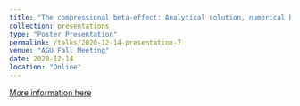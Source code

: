 ```yaml
---
title: "The compressional beta-effect: Analytical solution, numerical benchmark, and data analysis"
collection: presentations
type: "Poster Presentation"
permalink: /talks/2020-12-14-presentation-7
venue: "AGU Fall Meeting"
date: 2020-12-14
location: "Online"
---
```


[More information here](https://agu.confex.com/agu/fm20/meetingapp.cgi/Paper/676168)
